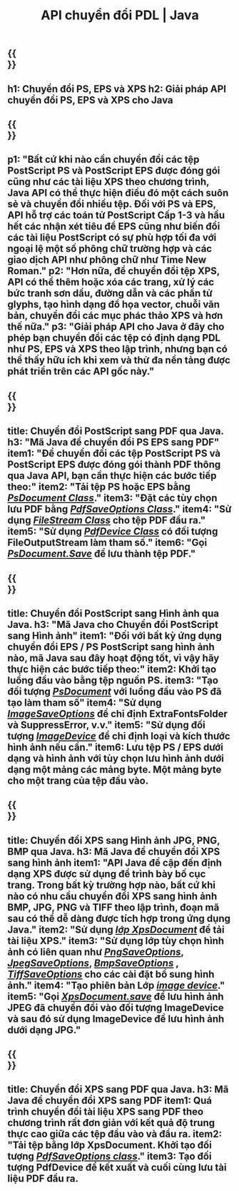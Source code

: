 ﻿---
translation: true
template: /_templates/_conversion-java.md
title: API chuyển đổi PDL | Java
url: /java/conversion/
description: Chuyển đổi PS, EPS và XPS sang PDF và Hình ảnh bao gồm BMP, JPG, PNG và TIFF bằng cách sử dụng thư viện Java với chức năng chuyển đổi Aspose.Page PDL.
family: page
platformtag: net
feature: conversion
---

{{<section banner>}}
---
h1: Chuyển đổi PS, EPS và XPS
h2: Giải pháp API chuyển đổi PS, EPS và XPS cho Java
---

{{<section overview>}}
---
p1: "Bất cứ khi nào cần chuyển đổi các tệp PostScript PS và PostScript EPS được đóng gói cũng như các tài liệu XPS theo chương trình, Java API có thể thực hiện điều đó một cách suôn sẻ và chuyển đổi nhiều tệp. Đối với PS và EPS, API hỗ trợ các toán tử PostScript Cấp 1-3 và hầu hết các nhận xét tiêu đề EPS cũng như biến đổi các tài liệu PostScript có sự phù hợp tối đa với ngoại lệ một số phông chữ trường hợp và các giao dịch API như phông chữ như Time New Roman."
p2: "Hơn nữa, để chuyển đổi tệp XPS, API có thể thêm hoặc xóa các trang, xử lý các bức tranh sơn dầu, đường dẫn và các phần tử glyphs, tạo hình dạng đồ họa vector, chuỗi văn bản, chuyển đổi các mục phác thảo XPS và hơn thế nữa."
p3: "Giải pháp API cho Java ở đây cho phép bạn chuyển đổi các tệp có định dạng PDL như PS, EPS và XPS theo lập trình, nhưng bạn có thể thấy hữu ích khi xem và thử đa nền tảng được phát triển trên các API gốc này."
---

{{<section feature1>}}
---
title: Chuyển đổi PostScript sang PDF qua Java.
h3: "Mã Java để chuyển đổi PS EPS sang PDF"
item1: "Để chuyển đổi các tệp PostScript PS và PostScript EPS được đóng gói thành PDF thông qua Java API, bạn cần thực hiện các bước tiếp theo:"
item2: "Tải tệp PS hoặc EPS bằng [*PsDocument Class*](https://reference.aspose.com/page/java/com.aspose.eps/PsDocument)."
item3: "Đặt các tùy chọn lưu PDF bằng [*PdfSaveOptions Class*](https://reference.aspose.com/page/java/com.aspose.eps.device/PdfSaveOptions)."
item4: "Sử dụng [*FileStream Class*](https://docs.oracle.com/javase/7/docs/api/java/io/FileOutputStream.html) cho tệp PDF đầu ra."
item5: "Sử dụng [*PdfDevice Class*](https://reference.aspose.com/page/java/com.aspose.eps.device/PdfDevice) có đối tượng FileOutputStream làm tham số."
item6: "Gọi [*PsDocument.Save*](https://reference.aspose.com/page/java/com.aspose.eps/PsDocument#save-com.aspose.page.Device-com.aspose.page.SaveOptions-) để lưu thành tệp PDF."
---

{{<section feature2>}}
---
title: Chuyển đổi PostScript sang Hình ảnh qua Java.
h3: "Mã Java cho Chuyển đổi PostScript sang Hình ảnh"
item1: "Đối với bất kỳ ứng dụng chuyển đổi EPS / PS PostScript sang hình ảnh nào, mã Java sau đây hoạt động tốt, vì vậy hãy thực hiện các bước tiếp theo:"
item2: Khởi tạo luồng đầu vào bằng tệp nguồn PS.
item3: "Tạo đối tượng [*PsDocument*](https://reference.aspose.com/page/java/com.aspose.eps/psdocument) với luồng đầu vào PS đã tạo làm tham số"
item4: "Sử dụng [*ImageSaveOptions*](https://reference.aspose.com/page/java/com.aspose.eps.device/imagesaveoptions) để chỉ định ExtraFontsFolder và SuppressError, v.v."
item5: "Sử dụng đối tượng [*ImageDevice*](https://reference.aspose.com/page/java/com.aspose.eps.device/imagedevice) để chỉ định loại và kích thước hình ảnh nếu cần."
item6: Lưu tệp PS / EPS dưới dạng và hình ảnh với tùy chọn lưu hình ảnh dưới dạng một mảng các mảng byte. Một mảng byte cho một trang của tệp đầu vào.
---


{{<section feature3>}}
---
title: Chuyển đổi XPS sang Hình ảnh JPG, PNG, BMP qua Java.
h3: Mã Java để chuyển đổi XPS sang hình ảnh
item1: "API Java đề cập đến định dạng XPS được sử dụng để trình bày bố cục trang. Trong bất kỳ trường hợp nào, bất cứ khi nào có nhu cầu chuyển đổi XPS sang hình ảnh BMP, JPG, PNG và TIFF theo lập trình, đoạn mã sau có thể dễ dàng được tích hợp trong ứng dụng Java."
item2: "Sử dụng [*lớp XpsDocument*](https://reference.aspose.com/page/java/com.aspose.xps/XpsDocument) để tải tài liệu XPS."
item3: "Sử dụng lớp tùy chọn hình ảnh có liên quan như [*PngSaveOptions*](https://reference.aspose.com/page/java/com.aspose.xps.rendering/PngSaveOptions), [*JpegSaveOptions*](https://reference.aspose.com/page/java/com.aspose.xps.rendering/JpegSaveOptions), [*BmpSaveOptions*](https://reference.aspose.com/page/java/com.aspose.xps.rendering/BmpSaveOptions) , [*TiffSaveOptions*](https://reference.aspose.com/page/java/com.aspose.xps.rendering/TiffSaveOptions) cho các cài đặt bổ sung hình ảnh."
item4: "Tạo phiên bản Lớp [*image device*](https://reference.aspose.com/page/java/com.aspose.xps.rendering/ImageDevice)."
item5: "Gọi [*XpsDocument.save*](https://reference.aspose.com/page/java/com.aspose.xps/XpsDocument#save-com.aspose.page.Device-com.aspose.page.SaveOptions-) để lưu hình ảnh JPEG đã chuyển đổi vào đối tượng ImageDevice và sau đó sử dụng ImageDevice để lưu hình ảnh dưới dạng JPG."
---

{{<section feature4>}}
---
title: Chuyển đổi XPS sang PDF qua Java.
h3: Mã Java để chuyển đổi XPS sang PDF
item1: Quá trình chuyển đổi tài liệu XPS sang PDF theo chương trình rất đơn giản với kết quả độ trung thực cao giữa các tệp đầu vào và đầu ra.
item2: "Tải tệp bằng lớp XpsDocument. Khởi tạo đối tượng [*PdfSaveOptions class*](https://reference.aspose.com/page/java/com.aspose.xps.rendering/PdfDevice)."
item3: Tạo đối tượng PdfDevice để kết xuất và cuối cùng lưu tài liệu PDF đầu ra.
---


